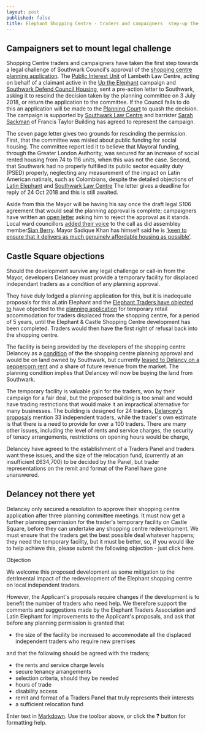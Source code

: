```yaml
---
layout: post
published: false
title: Elephant Shopping Centre - traders and campaigners  step-up the fight
---
```


## Campaigners set to mount legal challenge

Shopping Centre traders and campaigners have taken the first step towards a legal challenge of Southwark Council's approval of the [shopping centre planning application](https://planning.southwark.gov.uk/online-applications/simpleSearchResults.do?action=firstPage).  The [Public Interest Unit](http://www.pilu.org.uk/paul-heron/) of Lambeth Law Centre, acting on behalf of a claimant active in the [Up the Elephant](https://twitter.com/UpTheElephant_) campaign and [Southwark Defend Council Housing](https://www.facebook.com/southwarkdch/), sent a pre-action letter to Southwark, asking it to rescind the decision taken by the planning committee on 3 July 2018, or return the application to the committee.  If the Council fails to do this an application will be made to the [Planning Court](https://www.gov.uk/courts-tribunals/planning-court) to quash the decision.  The campaign is supported by [Southwark Law Centre](http://www.southwarklawcentre.org.uk/index.php?option=com_content&view=article&id=71&Itemid=78) and barrister [Sarah Sackman](https://www.ftbchambers.co.uk/barristers/sarah-sackman) of Francis Taylor Building has agreed to represent the campaign.

The seven page letter gives two grounds for rescinding the permission. First, that the committee was misled about public funding for social housing. The committee report led it to believe that Mayoral funding, through the Greater London Authority, was secured for an increase of social rented housing from 74 to 116 units, when this was not the case.  Second, that Southwark had no properly fulfilled its publIc sector equality duty (PSED) properly, neglecting any measurement of the impact on Latin American natinals, such as Colombians, despite the detailed objections of [Latin Elephant](http://latinelephant.org/update-on-ec-relocation-strategy-le-comments/) and [Southwark Law Centre](http://planbuild.southwark.gov.uk/documents/?GetDocument=%7b%7b%7b!%2b3vgsnFhgtxRNSSWoQ1w3w%3d%3d!%7d%7d%7d) The letter gives a deadline for reply of 24 Oct 2018 and this is still awaited.

Aside from this the Mayor will be having his say once the draft legal S106 agreement that would seal the planning approval is complete; campaigners have written an [open letter](https://twitter.com/UpTheElephant_) asking him to reject the approval as it stands. Local ward councillors [added their voice](https://www.southwarknews.co.uk/news/ward-councillors-call-on-sadiq-khan-to-fix-moral-and-policy-failings-in-approved-elephant-and-castle-regeneration-plans/) to the call as did assembley member[Sian Berry](www.southwarkgreenparty.org.uk/call_in_the_elephant_decision_says_sian).  Mayor Sadique Khan has himself said he is ['keen to ensure that it delivers as much genuinely affordable housing as possible'](https://www.insidehousing.co.uk/news/news/khan-keen-for-elephant--castle-development-to-deliver-affordable-housing-58462).


## Castle Square objections

Should the development survive any legal challenge or call-in from the Mayor, developers Delancey must provide a temporary facility for displaced independant traders as a condition of any planning approval.

They have duly lodged a planning application for this, but it is inadequate  proposals for this aLatin Elephant and the [Elephant Traders have objected to](https://planning.southwark.gov.uk/online-applications/applicationDetails.do?activeTab=neighbourComments&keyVal=_STHWR_DCAPR_9578882) have objected to the [planning application]() for temporary retail accommodation for traders displaced from the shopping centre, for a period of 5 years, until the Elephant & Castle Shopping Centre development has been completed. Traders would then have the first right of refusal back into the shopping centre.

The facility is being provided by the developers of the shopping centre Delancey as a [condition](http://moderngov.southwark.gov.uk/mgAi.aspx?ID=49413) of the the shopping centre planning approval and would be on land owned by Southwark, but currently [leased to Delancy on a peppercorn rent](http://35percent.org/2016-06-26-restricted-access-elephant-park/) and a share of future revenue from the market.  The planning condition implies that Delancey will now be buying the land from Southwark.

The temporary facility is valuable gain for the traders, won by their campaign for a fair deal, but the proposed building is too small and would have trading restrictions that would make it an impractical alternative for many businesses.  The building is designed for 24 traders, [Delancey's  proposals]() mention 33 independent traders, while the trader's own estimate is that there is a need to provide for over a 100 traders. There are many other issues, including the level of rents and service charges, the security of tenacy arrangements, restrictions on opening hours would be charge,  

Delancey have agreed to the establishment of a Traders Panel and traders want these issues, and the size of the relocation fund, (currently at an insufficient £634,700) to be decided by the Panel, but trader representations on the remit and format of the Panel have gone unanswered.

## Delancey not there yet

Delancey only secured a resolution to approve their shopping centre application after three planning committee meetings.  It must now get a further planning permission for the trader's temporary facility on Castle Square, before they can undertake any shopping centre redevelopment.  We must ensure that the traders get the best possible deal whatever happens; they need the temporary facility, but it must be better, so, if you would like to help achieve this,  please submit the following objection - just click here. 


Objection

We welcome this proposed development as some mitigation to the detrimental impact of the redevelopment of the Elephant shopping centre on local independent traders.

However, the Applicant's proposals require changes if the development is to benefit the number of traders who need help.
We therefore support the comments and suggestions made by the Elephant Traders Association and Latin Elephant for improvements to the Applicant's proposals, and ask that before any planning permission is granted that

-	the size of the facility be increased to accommodate all the displaced independent traders who require new premises

and that the following should be agreed with the traders;

-	the rents and service charge levels
-	secure tenancy arrangements
-	selection criteria, should they be needed 
-	hours of trade
-	disability access
- 	remit and format of a Traders Panel that truly represents their interests
-	a sufficient relocation fund


Enter text in [Markdown](http://daringfireball.net/projects/markdown/). Use the toolbar above, or click the **?** button for formatting help.